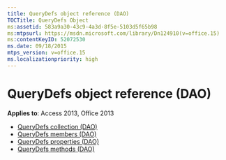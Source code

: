 ```yaml
---
title: QueryDefs object reference (DAO)
TOCTitle: QueryDefs Object
ms:assetid: 583a9a30-43c9-4a3d-8f5e-5103d5f65b98
ms:mtpsurl: https://msdn.microsoft.com/library/Dn124910(v=office.15)
ms:contentKeyID: 52072530
ms.date: 09/18/2015
mtps_version: v=office.15
ms.localizationpriority: high
---
```


# QueryDefs object reference (DAO)

**Applies to**: Access 2013, Office 2013

- [QueryDefs collection (DAO)](querydefs-collection-dao.md)
- [QueryDefs members (DAO)](querydefs-members-dao.md)
- [QueryDefs properties (DAO)](querydefs-properties-dao.md)
- [QueryDefs methods (DAO)](querydefs-methods-dao.md)


